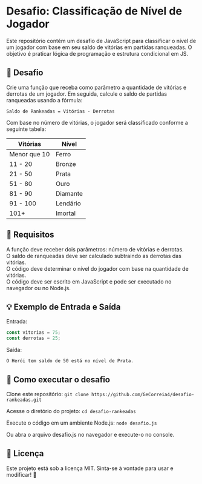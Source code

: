 # Desafio: Classificação de Nível de Jogador

Este repositório contém um desafio de JavaScript para classificar o nível de um jogador com base em seu saldo de vitórias em partidas ranqueadas. O objetivo é praticar lógica de programação e estrutura condicional em JS.

## 🚀 Desafio

Crie uma função que receba como parâmetro a quantidade de vitórias e derrotas de um jogador. Em seguida, calcule o saldo de partidas ranqueadas usando a fórmula:

``` Saldo de Rankeadas = Vitórias - Derrotas ```

Com base no número de vitórias, o jogador será classificado conforme a seguinte tabela:

|  Vitórias  |  Nível  |
|------------|---------|
|Menor que 10|  Ferro  |
|  11  - 20  |  Bronze |
|  21  - 50  |  Prata  |
|  51  - 80  |  Ouro   |
|  81  - 90  | Diamante|
|  91 - 100  | Lendário|
|    101+    | Imortal |

## 📌 Requisitos

A função deve receber dois parâmetros: número de vitórias e derrotas.<br>
O saldo de ranqueadas deve ser calculado subtraindo as derrotas das vitórias.<br>
O código deve determinar o nível do jogador com base na quantidade de vitórias.<br>
O código deve ser escrito em JavaScript e pode ser executado no navegador ou no Node.js.

## 💡 Exemplo de Entrada e Saída

Entrada:
``` js
const vitorias = 75;
const derrotas = 25;
```
Saída:

``` O Herói tem saldo de 50 está no nível de Prata. ```

## 🔧 Como executar o desafio

Clone este repositório: ```git clone https://github.com/GeCorreia4/desafio-rankeadas.git```

Acesse o diretório do projeto: ```cd desafio-rankeadas```

Execute o código em um ambiente Node.js: ```node desafio.js```

Ou abra o arquivo desafio.js no navegador e execute-o no console.

## 📜 Licença
Este projeto está sob a licença MIT. Sinta-se à vontade para usar e modificar! 🚀
